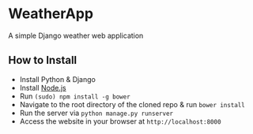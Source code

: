 # WeatherApp
A simple Django weather web application

## How to Install

*  Install Python & Django
*  Install [Node.js](http://nodejs.org)
*  Run `(sudo) npm install -g bower`
*  Navigate to the root directory of the cloned repo & run `bower install`
*  Run the server via `python manage.py runserver`
*  Access the website in your browser at `http://localhost:8000`
